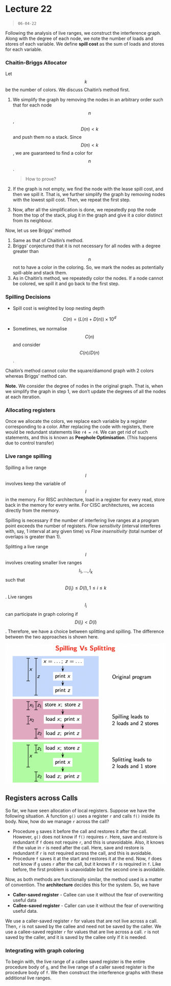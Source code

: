 # Lecture 22

> `06-04-22`

Following the analysis of live ranges, we construct the interference graph. Along with the degree of each node, we note the number of loads and stores of each variable. We define **spill cost** as the sum of loads and stores for each variable.

### Chaitin-Briggs Allocator

Let $$k$$ be the number of colors. We discuss Chaitin’s method first.

1. We simplify the graph by removing the nodes in an arbitrary order such that for each node $$n$$, $$D(n) < k$$ and push them no a stack. Since $$D(n) < k$$, we are guaranteed to find a color for $$n$$.

   > How to prove?

2. If the graph is not empty, we find the node with the lease spill cost, and then we spill it. That is, we further simplify the graph by removing nodes with the lowest spill cost. Then, we repeat the first step.

3. Now, after all the simplification is done, we repeatedly pop the node from the top of the stack, plug it in the graph and give it a color distinct from its neighbour.

Now, let us see Briggs’ method

1. Same as that of Chaitin’s method.
2. Briggs’ conjectured that it is not necessary for all nodes with a degree greater than $$n$$ not to have a color in the coloring. So, we mark the nodes as potentially spill-able and stack them.
3. As in Chaitin’s method, we repeatedly color the nodes. If a node cannot be colored, we spill it and go back to the first step.

### Spilling Decisions

- Spill cost is weighted by loop nesting depth 

  
  $$
  C(n) = (L(n) + D(n)) \times 10^d
  $$
  
- Sometimes, we normalise $$C(n)$$ and consider $$C(n)/D(n)$$.

Chaitin’s method cannot color the square/diamond graph with 2 colors whereas Briggs’ method can.

**Note.** We consider the degree of nodes in the original graph. That is, when we simplify the graph in step 1, we don’t update the degrees of all the nodes at each iteration.

### Allocating registers

Once we allocate the colors, we replace each variable by a register corresponding to a color. After replacing the code with registers, there would be redundant statements like `r4 = r4`. We can get rid of such statements, and this is known as **Peephole Optimisation**. (This happens due to control transfer)

### Live range spilling

Spilling a live range $$l$$ involves keep the variable of $$l$$ in the memory. For RISC architecture, load in a register for every read, store back in the memory for every write. For CISC architectures, we access directly from the memory.

Spilling is necessary if the number of interfering live ranges at a program point exceeds the number of registers. *Flow sensitivity* (interval interferes with, say, 1 interval at any given time) vs *Flow insensitivity* (total number of overlaps is greater than 1).

Splitting a live range $$l$$ involves creating smaller live ranges $$l_1, \dots, l_k$$ such that $$D(l_i) \leq D(l), 1 \leq i \leq k$$.  Live ranges $$l_i$$ can participate in graph coloring if $$D(l_i) < D(l)$$. Therefore, we have a choice between splitting and spilling. The difference between the two approaches is shown here.

![image-20220406114350123](assets/image-20220406114350123.png)

## Registers across Calls

So far, we have seen allocation of local registers. Suppose we have the following situation. A function `g()` uses a register `r` and calls `f()` inside its body. Now, how do we manage `r` across the call?

- Procedure `g` saves it before the call and restores it after the call. However, `g()` does not know if `f()` requires `r`. Here, save and restore is redundant if `f` does not require `r`, and this is unavoidable. Also, it knows if the value in `r` is need after the call. Here, save and restore is redundant if `r` is not required across the call, and this is avoidable.
- Procedure `f` saves it at the start and restores it at the end. Now, `f` does not know if `g` uses `r` after the call, but it knows if `r` is required in `f`. Like before, the first problem is unavoidable but the second one is avoidable.

Now, as both methods are functionally similar, the method used is a matter of convention. The **architecture** decides this for the system. So, we have

- **Caller-saved register** - Callee can use it without the fear of overwriting useful data
- **Callee-saved register** - Caller can use it without the fear of overwriting useful data.

We use a caller-saved register `r` for values that are not live across a call. Then, `r` is not saved by the callee and need not be saved by the caller. We use a callee-saved register `r` for values that are live across a call. `r` is not saved by the caller, and it is saved by the callee only if it is needed. 

### Integrating with graph coloring

To begin with, the live range of a callee saved register is the entire procedure body of `g`, and the live range of a caller saved register is the procedure body of `f`. We then construct the interference graphs with these additional live ranges.
